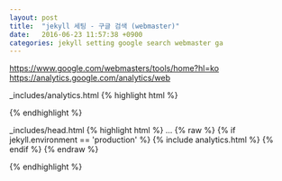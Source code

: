 ```yaml
---
layout: post
title:  "jekyll 세팅 - 구글 검색 (webmaster)"
date:   2016-06-23 11:57:38 +0900
categories: jekyll setting google search webmaster ga
---
```

https://www.google.com/webmasters/tools/home?hl=ko
https://analytics.google.com/analytics/web

_includes/analytics.html
{% highlight html %}
<script>
  (function(i,s,o,g,r,a,m){i['GoogleAnalyticsObject']=r;i[r]=i[r]||function(){
  (i[r].q=i[r].q||[]).push(arguments)},i[r].l=1*new Date();a=s.createElement(o),
  m=s.getElementsByTagName(o)[0];a.async=1;a.src=g;m.parentNode.insertBefore(a,m)
  })(window,document,'script','https://www.google-analytics.com/analytics.js','ga');

  ga('create', '{GA 추적코드}', 'auto');
  ga('send', 'pageview');
</script>
{% endhighlight %}

_includes/head.html
{% highlight html %}
...
{% raw  %}
  {% if jekyll.environment == 'production' %}
  {% include analytics.html %}
  {% endif %}
{% endraw %}
</head>
{% endhighlight %}

